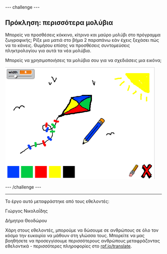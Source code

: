 --- challenge ---

## Πρόκληση: περισσότερα μολύβια

Μπορείς να προσθέσεις κόκκινο, κίτρινο και μαύρο μολύβι στο πρόγραμμα ζωγραφικής; Ρίξε μια ματιά στο βήμα 2 παραπάνω εάν έχεις ξεχάσει πώς να το κάνεις. Θυμήσου επίσης να προσθέσεις συντομεύσεις πληκτρολογίου για αυτά τα νέα μολύβια.

Μπορείς να χρησιμοποιήσεις τα μολύβια σου για να σχεδιάσεις μια εικόνα;

![screenshot](images/paint-final.png)

--- /challenge ---

***

Το έργο αυτό μεταφράστηκε από τους εθελοντές:

Γιώργος Νικολαΐδης

Δήμητρα Θεοδώρου

Χάρη στους εθελοντές, μπορούμε να δώσουμε σε ανθρώπους σε όλο τον κόσμο την ευκαιρία να μάθουν στη γλώσσα τους. Μπορείτε να μας βοηθήσετε να προσεγγίσουμε περισσότερους ανθρώπους μεταφράζοντας εθελοντικά - περισσότερες πληροφορίες στο [rpf.io/translate](https://rpf.io/translate).